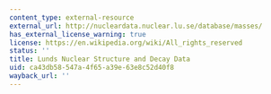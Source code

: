 ```yaml
---
content_type: external-resource
external_url: http://nucleardata.nuclear.lu.se/database/masses/
has_external_license_warning: true
license: https://en.wikipedia.org/wiki/All_rights_reserved
status: ''
title: Lunds Nuclear Structure and Decay Data
uid: ca43db58-547a-4f65-a39e-63e8c52d40f8
wayback_url: ''
---
```


